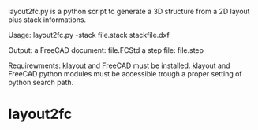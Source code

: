 layout2fc.py is a python script to generate a 3D structure from a 2D layout plus stack informations.

Usage:
   layout2fc.py -stack file.stack  stackfile.dxf

Output: a FreeCAD document: file.FCStd
        a step file:        file.step

Requirewments:
 klayout and FreeCAD must be installed.
 klayout and FreeCAD python modules must be accessible trough a proper setting of python search path.
 
# layout2fc
